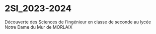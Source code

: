 # 2SI_2023-2024
Découverte des Sciences de l'Ingénieur en classe de seconde au lycée Notre Dame du Mur de MORLAIX
